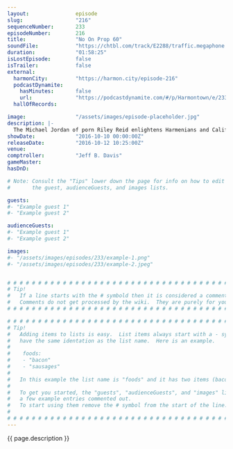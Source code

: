 ```yaml
---
layout:               episode
slug:                 "216"
sequenceNumber:       233
episodeNumber:        216
title:                "No On Prop 60"
soundFile:            "https://chtbl.com/track/E2288/traffic.megaphone.fm/STA8424537740.mp3"
duration:             "01:58:25"
isLostEpisode:        false
isTrailer:            false
external:
  harmonCity:         "https://harmon.city/episode-216"
  podcastDynamite:
    hasMinutes:       false
    url:              "https://podcastdynamite.com/#/p/Harmontown/e/233/216"
  hallOfRecords:      

image:                "/assets/images/episode-placeholder.jpg"
description: |-
  The Michael Jordan of porn Riley Reid enlightens Harmenians and Californians why we need to vote NO on Prop 60. dontharassca.com Later military nerds enlighten us all on why not to join the military or get out.
showDate:             "2016-10-10 00:00:00Z"
releaseDate:          "2016-10-12 10:25:00Z"
venue:                
comptroller:          "Jeff B. Davis"
gameMaster:           
hasDnD:               

# Note: Consult the "Tips" lower down the page for info on how to edit
#       the guest, audienceGuests, and images lists.

guests:
#- "Example guest 1"
#- "Example guest 2"

audienceGuests:
#- "Example guest 1"
#- "Example guest 2"

images:
#- "/assets/images/episodes/233/example-1.png"
#- "/assets/images/episodes/233/example-2.jpeg"


# # # # # # # # # # # # # # # # # # # # # # # # # # # # # # # # # # # # # # # # # # # # #
# Tip!
#   If a line starts with the # symbold then it is considered a comment.
#   Comments do not get processed by the wiki.  They are purely for your information.
# # # # # # # # # # # # # # # # # # # # # # # # # # # # # # # # # # # # # # # # # # # # #

# # # # # # # # # # # # # # # # # # # # # # # # # # # # # # # # # # # # # # # # # # # # #
# Tip!
#   Adding items to lists is easy.  List items always start with a - symbol and have
#   have the same identation as the list name.  Here is an example.
#
#    foods:
#    - "bacon"
#    - "sausages"
#
#   In this example the list name is "foods" and it has two items (bacon, and sausages).
#
#   To get you started, the "guests", "audienceGuests", and "images" lists below have
#   a few example entries commented out.
#   To start using them remove the # symbol from the start of the line.
#
# # # # # # # # # # # # # # # # # # # # # # # # # # # # # # # # # # # # # # # # # # # # #
---
```


<!-- The episode description will be rendered here -->
{{ page.description }}

<!-- Add your content BELOW here -->
<!-- vvvvvvvvvvvvvvvvvvvvvvvvvvv -->




<!-- ^^^^^^^^^^^^^^^^^^^^^^^^^^^ -->
<!-- Add your content ABOVE here -->

<!-- The episode gallery will be rendered here -->